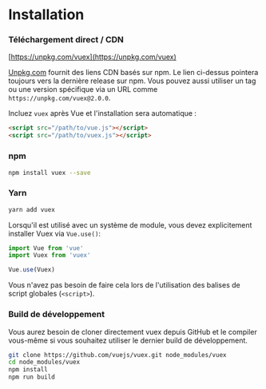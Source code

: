 # Installation

### Téléchargement direct / CDN

[https://unpkg.com/vuex](https://unpkg.com/vuex)

<!--email_off-->
[Unpkg.com](https://unpkg.com) fournit des liens CDN basés sur npm. Le lien ci-dessus pointera toujours vers la dernière release sur npm. Vous pouvez aussi utiliser un tag ou une version spécifique via un URL comme `https://unpkg.com/vuex@2.0.0`.
<!--/email_off-->

Incluez `vuex` après Vue et l'installation sera automatique :

``` html
<script src="/path/to/vue.js"></script>
<script src="/path/to/vuex.js"></script>
```

### npm

``` bash
npm install vuex --save
```

### Yarn

``` bash
yarn add vuex
```

Lorsqu'il est utilisé avec un système de module, vous devez explicitement installer Vuex via `Vue.use()`:

``` js
import Vue from 'vue'
import Vuex from 'vuex'

Vue.use(Vuex)
```

Vous n'avez pas besoin de faire cela lors de l'utilisation des balises de script globales (`<script>`).

### Build de développement

Vous aurez besoin de cloner directement vuex depuis GitHub et le compiler vous-même si vous souhaitez utiliser le dernier build de développement.

``` bash
git clone https://github.com/vuejs/vuex.git node_modules/vuex
cd node_modules/vuex
npm install
npm run build
```
